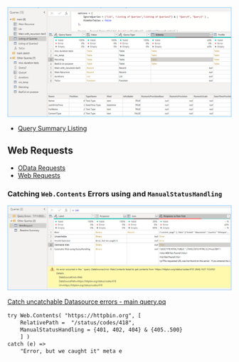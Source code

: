 ![query summary screenshot](Testing/img/Summarize%20⁞%20Queries%20┐main_query.png)

- [Query Summary Listing](./Testing)

## Web Requests

- [OData Requests](./WebRequests/OData/readme.md)
- [Web Requests](./WebRequests/readme.md)


### Catching `Web.Contents` Errors using and `ManualStatusHandling`

![using-web.contents-catching-datasource-errors](./WebRequests/img/WebContents%20⁞%20Catch%20uncatchable%20Datasource%20errors┐main_query.png)

[Catch uncatchable Datasource errors - main query.pq](./WebRequests/pq/WebContents%20⁞%20Catch%20uncatchable%20Datasource%20errors┐main_query.pq)



```pq
try Web.Contents( "https://httpbin.org", [
    RelativePath =  "/status/codes/418",
    ManualStatusHandling = {401, 402, 404} & {405..500}
    ] )
catch (e) =>
    "Error, but we caught it" meta e
```
